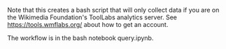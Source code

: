 Note that this creates a bash script that will only collect data if you are on the Wikimedia Foundation's ToolLabs analytics server. See https://tools.wmflabs.org/ about how to get an account.

The workflow is in the bash notebook query.ipynb.
